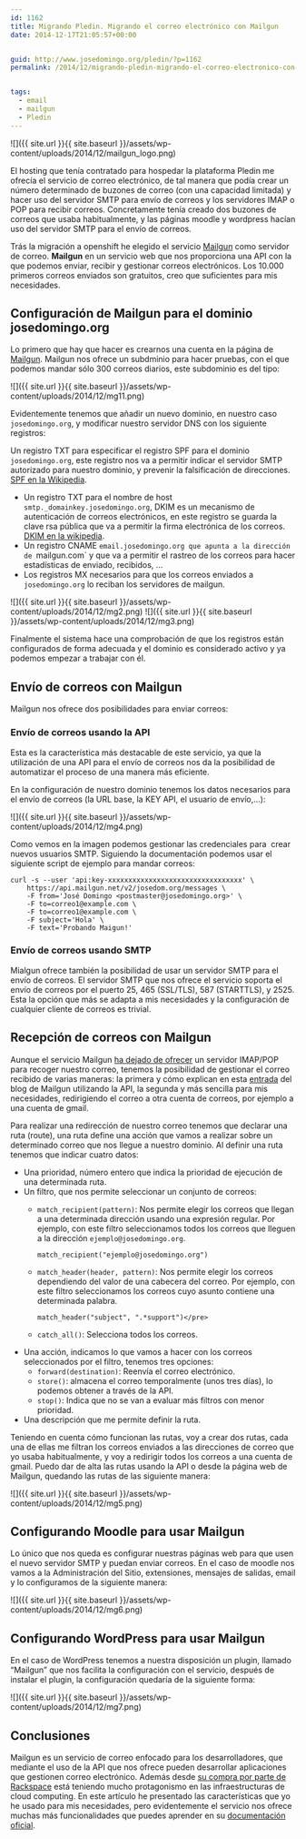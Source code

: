 ```yaml
---
id: 1162
title: Migrando Pledin. Migrando el correo electrónico con Mailgun
date: 2014-12-17T21:05:57+00:00


guid: http://www.josedomingo.org/pledin/?p=1162
permalink: /2014/12/migrando-pledin-migrando-el-correo-electronico-con-mailgun/


tags:
  - email
  - mailgun
  - Pledin
---
```

![]({{ site.url }}{{ site.baseurl }}/assets/wp-content/uploads/2014/12/mailgun_logo.png)

El hosting que tenía contratado para hospedar la plataforma Pledin me ofrecía el servicio de correo electrónico, de tal manera que podía crear un número determinado de buzones de correo (con una capacidad limitada) y hacer uso del servidor SMTP para envío de correos y los servidores IMAP o POP para recibir correos. Concretamente tenía creado dos buzones de correos que usaba habitualmente, y las páginas moodle y wordpress hacían uso del servidor SMTP para el envío de correos.

Trás la migración a openshift he elegido el servicio [Mailgun](http://www.mailgun.com/) como servidor de correo. **Mailgun** en un servicio web que nos proporciona una API con la que podemos enviar, recibir y gestionar correos electrónicos. Los 10.000 primeros correos enviados son gratuitos, creo que suficientes para mis necesidades.

## Configuración de Mailgun para el dominio josedomingo.org

Lo primero que hay que hacer es crearnos una cuenta en la página de [Mailgun](http://www.mailgun.com/). Mailgun nos ofrece un subdminio para hacer pruebas, con el que podemos mandar sólo 300 correos diarios, este subdominio es del tipo:

![]({{ site.url }}{{ site.baseurl }}/assets/wp-content/uploads/2014/12/mg11.png)

Evidentemente tenemos que añadir un nuevo dominio, en nuestro caso `josedomingo.org`, y modificar nuestro servidor DNS con los siguiente registros:

  Un registro TXT para especificar el registro SPF para el dominio `josedomingo.org`, este registro nos va a permitir indicar el servidor SMTP autorizado para nuestro dominio, y prevenir la falsificación de direcciones. [SPF en la Wikipedia](http://es.wikipedia.org/wiki/Sender_Policy_Framework).
* Un registro TXT para el nombre de host `smtp._domainkey.josedomingo.org`, DKIM es un mecanismo de autenticación de correos electrónicos, en este registro se guarda la clave rsa pública que va a permitir la firma electrónica de los correos. [DKIM en la wikipedia](http://es.wikipedia.org/wiki/DomainKeys_Identified_Mail).
* Un registro CNAME `email.josedomingo.org que apunta a la dirección de `mailgun.com` y que va a permitir el rastreo de los correos para hacer estadísticas de enviado, recibidos, ...
* Los registros MX necesarios para que los correos enviados a `josedomingo.org` lo reciban los servidores de mailgun.

![]({{ site.url }}{{ site.baseurl }}/assets/wp-content/uploads/2014/12/mg2.png) 
![]({{ site.url }}{{ site.baseurl }}/assets/wp-content/uploads/2014/12/mg3.png)

Finalmente el sistema hace una comprobación de que los registros están configurados de forma adecuada y el dominio es considerado activo y ya podemos empezar a trabajar con él.

## Envío de correos con Mailgun

Mailgun nos ofrece dos posibilidades para enviar correos:

### Envío de correos usando la API

Esta es la característica más destacable de este servicio, ya que la utilización de una API para el envío de correos nos da la posibilidad de automatizar el proceso de una manera más eficiente.

En la configuración de nuestro dominio tenemos los datos necesarios para el envío de correos (la URL base, la KEY API, el usuario de envío,&#8230;):

![]({{ site.url }}{{ site.baseurl }}/assets/wp-content/uploads/2014/12/mg4.png)

Como vemos en la imagen podemos gestionar las credenciales para  crear nuevos usuarios SMTP. Siguiendo la documentación podemos usar el siguiente script de ejemplo para mandar correos:

    curl -s --user 'api:key-xxxxxxxxxxxxxxxxxxxxxxxxxxxxxxxxx' \
        https://api.mailgun.net/v2/josedom.org/messages \
        -F from='José Domingo <postmaster@josedomingo.org>' \
        -F to=correo1@example.com \
        -F to=correo1@example.com \
        -F subject='Hola' \
        -F text='Probando Maigun!'


### Envío de correos usando SMTP

Mialgun ofrece también la posibilidad de usar un servidor SMTP para el envío de correos. El servidor SMTP que nos ofrece el servicio soporta el envío de correos por el puerto 25, 465 (SSL/TLS), 587 (STARTTLS), y 2525. Esta la opción que más se adapta a mis necesidades y la configuración de cualquier cliente de correos es trivial.

## Recepción de correos con Mailgun

Aunque el servicio Mailgun [ha dejado de ofrecer](http://documentation.mailgun.com/faq-mailbox-eol.html) un servidor IMAP/POP para recoger nuestro correo, tenemos la posibilidad de gestionar el correo recibido de varias maneras: la primera y cómo explican en esta [entrada](http://blog.mailgun.com/store-a-temporary-mailbox-for-all-your-incoming-email/) del blog de Mailgun utilizando la API, la segunda y más sencilla para mis necesidades, redirigiendo el correo a otra cuenta de correos, por ejemplo a una cuenta de gmail.

Para realizar una redirección de nuestro correo tenemos que declarar una ruta (route), una ruta define una acción que vamos a realizar sobre un determinado correo que nos llegue a nuestro dominio. Al definir una ruta tenemos que indicar cuatro datos:

* Una prioridad, número entero que indica la prioridad de ejecución de una determinada ruta.
* Un filtro, que nos permite seleccionar un conjunto de correos: 
  * `match_recipient(pattern)`: Nos permite elegir los correos que llegan a una determinada dirección usando una expresión regular. Por ejemplo, con este filtro seleccionamos todos los correos que lleguen a la dirección `ejemplo@josedomingo.org`. 

        match_recipient("ejemplo@josedomingo.org")
    
  * `match_header(header, pattern)`: Nos permite elegir los correos dependiendo del valor de una cabecera del correo. Por ejemplo, con este filtro seleccionamos los correos cuyo asunto contiene una determinada palabra. 

        match_header("subject", ".*support")</pre>
    
  * `catch_all()`: Selecciona todos los correos.
* Una acción, indicamos lo que vamos a hacer con los correos seleccionados por el filtro, tenemos tres opciones: 
  * `forward(destination)`: Reenvía el correo electrónico.
  * `store()`: almacena el correo temporalmente (unos tres días), lo podemos obtener a través de la API.
  * `stop()`: Indica que no se van a evaluar más filtros con menor prioridad.
* Una descripción que me permite definir la ruta.

Teniendo en cuenta cómo funcionan las rutas, voy a crear dos rutas, cada una de ellas me filtran los correos enviados a las direcciones de correo que yo usaba habitualmente, y voy a redirigir todos los correos a una cuenta de gmail. Puedo dar de alta las rutas usando la API o desde la página web de Mailgun, quedando las rutas de las siguiente manera:

![]({{ site.url }}{{ site.baseurl }}/assets/wp-content/uploads/2014/12/mg5.png)

## Configurando Moodle para usar Mailgun

Lo único que nos queda es configurar nuestras páginas web para que usen el nuevo servidor SMTP y puedan enviar correos. En el caso de moodle nos vamos a la Administración del Sitio, extensiones, mensajes de salidas, email y lo configuramos de la siguiente manera:

![]({{ site.url }}{{ site.baseurl }}/assets/wp-content/uploads/2014/12/mg6.png)

## Configurando WordPress para usar Mailgun

En el caso de WordPress tenemos a nuestra disposición un plugin, llamado &#8220;Mailgun&#8221; que nos facilita la configuración con el servicio, después de instalar el plugin, la configuración quedaría de la siguiente forma:

![]({{ site.url }}{{ site.baseurl }}/assets/wp-content/uploads/2014/12/mg7.png)

## Conclusiones

Mailgun es un servicio de correo enfocado para los desarrolladores, que mediante el uso de la API que nos ofrece pueden desarrollar aplicaciones que gestionen correo electrónico. Además desde [su compra por parte de Rackspace](http://interneteng1.blogspot.com.es/2012/08/techcrunch-rackspace-acquires-mailgun-y.html) está teniendo mucho protagonismo en las infraestructuras de cloud computing. En este artículo he presentado las características que yo he usado para mis necesidades, pero evidentemente el servicio nos ofrece muchas más funcionalidades que puedes aprender en su [documentación oficial](http://documentation.mailgun.com/).

<!-- AddThis Advanced Settings generic via filter on the_content -->

<!-- AddThis Share Buttons generic via filter on the_content -->